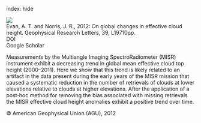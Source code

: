 index: hide

<div class="Citation">
    <div class="Citation-thumb CitationThumb-linked"  data-href="https://doi.org/10.1029/2012gl053171">
      <img src="https://static.claimspace.cloud/climate-study-static/refs/thumbs/7/Evan_and_Norris_2012-thumb.png" />
    </div>

  <div class="Citation-body">
    <div class="Citation-text">Evan, A. T. and Norris, J. R., 2012: On global changes in effective cloud height. <span class="Article-journal">Geophysical Research Letters, </span><span class="Article-volume">39, </span>L19710pp.</div>
    <div class="Citation-links">
      <div class="CitationLink" data-href="https://doi.org/10.1029/2012gl053171">
        <div class="CitationLink-icon CitationLink-Doi"></div>
        <div class="CitationLink-text">DOI</div>
      </div>
      <div class="CitationLink" data-href="https://scholar.google.com/scholar?q=10.1029/2012gl053171">
        <div class="CitationLink-icon CitationLink-Scholar"></div>
        <div class="CitationLink-text">Google Scholar</div>
      </div>
    </div>
  </div>
</div>

Measurements by the Multiangle Imaging SpectroRadiometer (MISR) instrument exhibit a decreasing trend in global mean effective cloud top height (2000–2011). Here we show that this trend is likely related to an artifact in the data present during the early years of the MISR mission that caused a systematic reduction in the number of retrievals of clouds at lower elevations relative to clouds at higher elevations. After the application of a post‐hoc method for removing the bias associated with missing retrievals the MISR effective cloud height anomalies exhibit a positive trend over time.

<div class="Citation-copy">
&copy; American Geophysical Union (AGU), 2012
</div>